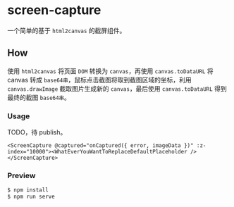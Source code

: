 # screen-capture

一个简单的基于 `html2canvas` 的截屏组件。

## How

使用 `html2canvas` 将页面 `DOM` 转换为 `canvas`，再使用 `canvas.toDataURL` 将 canvas 转成 `base64串`，鼠标点击截图将取到截图区域的坐标，利用 `canvas.drawImage` 截取图片生成新的 `canvas`，最后使用 `canvas.toDataURL` 得到最终的截图 `base64串`。

### Usage

TODO，待 publish。

```vue
<ScreenCapture @captured="onCaptured({ error, imageData })" :z-index="10000"><WhatEverYouWantToReplaceDefaultPlaceholder /></ScreenCapture>
```

### Preview

```sh
$ npm install
$ npm run serve
```
